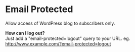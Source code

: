Email Protected
==================

Allow access of WordPress blog to subscribers only.

__How can I log out?__  
Just add a "email-protected=logout" query to your URL.
eg. http://www.example.com/?email-protected=logout
